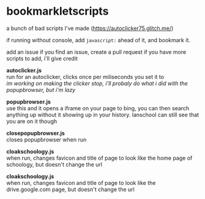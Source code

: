 # bookmarkletscripts  
a bunch of bad scripts I've made (https://autoclicker75.glitch.me/)
  
if running without console, add `javascript:` ahead of it, and bookmark it.  
  
add an issue if you find an issue, create a pull request if you have more scripts to add, i'll give credit
  
**autoclicker.js**  
run for an autoclicker, clicks once per miliseconds you set it to  
*im working on making the clicker stop, i'll probaly do what i did with the popupbrowser, but i'm lazy*  

**popupbrowser.js**  
use this and it opens a iframe on your page to bing, you can then search anything up without it showing up in your history. lanschool can still see that you are on it though  
  
**closepopupbrowser.js**  
closes popupbrowser when run  
  
**cloakschoology.js**  
when run, changes favicon and title of page to look like the home page of schoology, but doesn't change the url  
  
**cloakschoology.js**  
when run, changes favicon and title of page to look like the drive.google.com page, but doesn't change the url  

